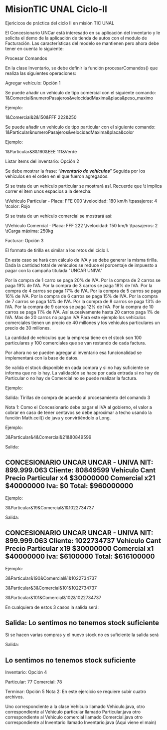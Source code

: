 # MisionTIC UNAL Ciclo-II

Ejericicos de práctica del ciclo II en misión TIC UNAL


El Concesionario UNCar está interesado en su aplicación del inventario y le solicita el demo de la aplicación de tienda de autos con el modulo de Facturación. Las características del modelo se mantienen pero ahora debe tener en cuenta lo siguiente:

Procesar Comandos

En la clase Inventario, se debe definir la función procesarComandos() que realiza las siguientes operaciones:

Agregar vehículo: Opción 1

Se puede añadir un vehículo de tipo comercial con el siguiente comando: 
1&Comercial&numeroPasajeros&velocidadMaxima&placa&peso_maximo

Ejemplo:

1&Comercial&2&150&FFF 222&250

 Se puede añadir un vehículo de tipo particular con el siguiente comando:
1&Particular&numeroPasajeros&velocidadMaxima&placa&color

Ejemplo:

1&Particular&8&160&EEE 111&Verde

Listar ítems del inventario: Opción 2

Se debe mostrar la frase: “***Inventario de vehículos***” Seguida por los vehículos en el orden en el que fueron agregados.

Si se trata de un vehículo particular se mostrará así. Recuerde que \t implica correr el ítem unos espacios a la derecha:

\tVehiculo Particular - Placa: FFE 000
\tvelocidad: 180 km/h
\tpasajeros: 4
\tcolor: Rojo

 Si se trata de un vehículo comercial se mostrará así:

\tVehiculo Comercial - Placa: FFF 222
\tvelocidad: 150 km/h
\tpasajeros: 2
\tCarga máxima: 250kg

Facturar: Opción 3

El formato de tirilla es similar a los retos del ciclo I.

En este caso se hará con cálculo de IVA y se debe generar la misma tirilla. Dada la cantidad total de vehículos se reduce el porcentaje de impuesto a pagar con la campaña titulada "UNCAR UNIVA"

Por la compra de 1 carro se paga 20% de IVA.
Por la compra de 2 carros se paga 19% de IVA.
Por la compra de 3 carros se paga 18% de IVA.
Por la compra de 4 carros se paga 17% de IVA.
Por la compra de 5 carros se paga 16% de IVA.
Por la compra de 6 carros se paga 15% de IVA.
Por la compra de 7 carros se paga 14% de IVA.
Por la compra de 8 carros se paga 13% de IVA.
Por la compra de 9 carros se paga 12% de IVA.
Por la compra de 10 carros se paga 11% de IVA.
Así sucesivamente hasta 20 carros paga 1% de IVA. 
Mas de 20 carros no pagan IVA
Para este ejemplo los vehículos comerciales tienen un precio de 40 millones y los vehículos particulares un precio de 30 millones.

La cantidad de vehículos que la empresa tiene en el stock son 100 particulares y 100 comerciales que se van restando de cada factura. 

Por ahora no se pueden agregar al inventario esa funcionalidad se implementará con la base de datos.

Se valida el stock disponible en cada compra y si no hay suficiente se informa que no lo hay. La validación se hace por cada entrada si no hay de Particular o no hay de Comercial no se puede realizar la factura.



Ejemplo: 

Salida: Tirillas de compra de acuerdo al procesamiento del comando 3


Nota 1: Como el Concesionario debe pagar el IVA al gobierno, el valor a cobrar en caso de tener centavos se debe aproximar a techo usando la función Math.ceil() de java y convirtiéndolo a Long.

Ejemplo: 

3&Particular&4&Comercial&21&80849599

Salida:

CONCESIONARIO UNCAR
UNCAR - UNIVA
NIT: 899.999.063
Cliente: 80849599
Vehículo Cant Precio
Particular x4 $30000000
Comercial x21 $40000000
Iva: $0
Total:  $960000000
---



Ejemplo: 

3&Particular&19&Comercial&1&1022734737

Salida:

CONCESIONARIO UNCAR
UNCAR - UNIVA
NIT: 899.999.063
Cliente: 1022734737
Vehículo Cant Precio
Particular x19 $30000000
Comercial x1 $40000000
Iva: $6100000
Total: $616100000
---

Ejemplo: 

3&Particular&190&Comercial&1&1022734737

3&Particular&3&Comercial&101&1022734737

3&Particular&101&Comercial&102&1022734737

En cualquiera de estos 3 casos la salida será:

Salida:
Lo sentimos no tenemos stock suficiente
---

Si se hacen varias compras y el nuevo stock no es suficiente la salida será

Salida:

Lo sentimos no tenemos stock suficiente
---

Inventario: Opción 4

Particular: 77
Comercial: 78

Terminar: Opción 5
Nota 2: En este ejercicio se requiere subir cuatro archivos. 

Uno correspondiente a la clase Vehículo llamado Vehiculo.java,
otro correspondiente al Vehículo particular llamado Particular.java
otro correspondiente al Vehículo comercial llamado Comercial.java
otro correspondiente al Inventario llamado Inventario.java (Aquí viene el main)
